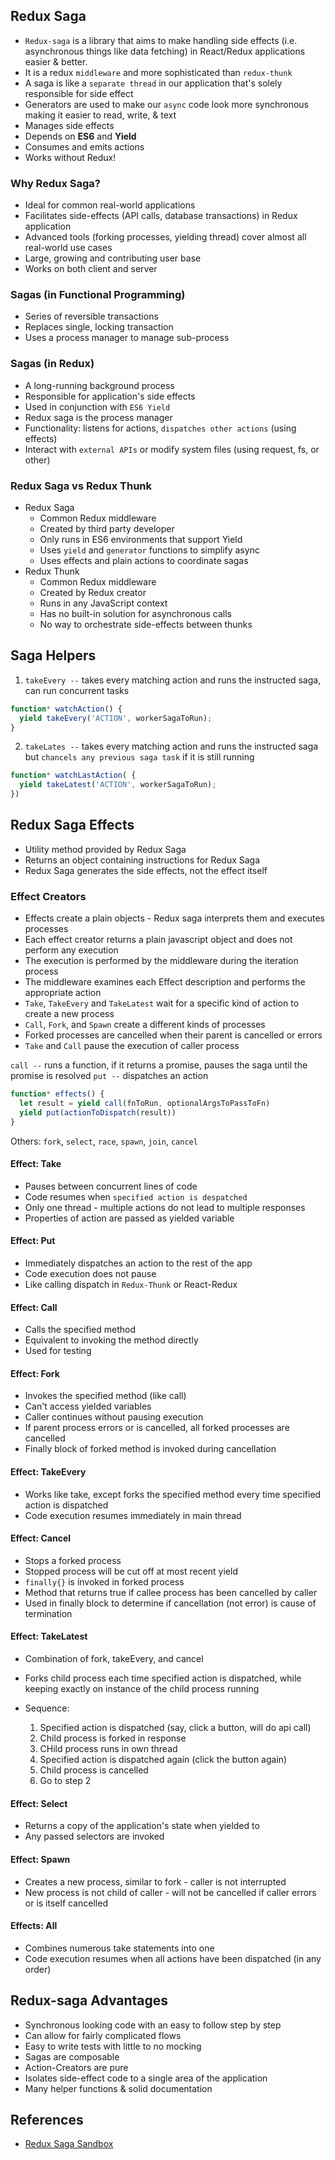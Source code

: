 ## Redux Saga

- `Redux-saga` is a library that aims to make handling side effects (i.e. asynchronous things like data fetching) in React/Redux applications easier & better.
- It is a redux `middleware` and more sophisticated than `redux-thunk`
- A saga is like a `separate thread` in our application that's solely responsible for side effect
- Generators are used to make our `async` code look more synchronous making it easier to read, write, & text
- Manages side effects
- Depends on **ES6** and **Yield**
- Consumes and emits actions
- Works without Redux!

### Why Redux Saga?

- Ideal for common real-world applications
- Facilitates side-effects (API calls, database transactions) in Redux application
- Advanced tools (forking processes, yielding thread) cover almost all real-world use cases
- Large, growing and contributing user base
- Works on both client and server

### Sagas (in Functional Programming)

- Series of reversible transactions
- Replaces single, locking transaction
- Uses a process manager to manage sub-process

### Sagas (in Redux)

- A long-running background process
- Responsible for application's side effects
- Used in conjunction with `ES6 Yield`
- Redux saga is the process manager
- Functionality: listens for actions, `dispatches other actions` (using effects)
- Interact with `external APIs` or modify system files (using request, fs, or other)

### Redux Saga vs Redux Thunk

- Redux Saga
  - Common Redux middleware
  - Created by third party developer
  - Only runs in ES6 environments that support Yield
  - Uses `yield` and `generator` functions to simplify async
  - Uses effects and plain actions to coordinate sagas
- Redux Thunk
  - Common Redux middleware
  - Created by Redux creator
  - Runs in any JavaScript context
  - Has no built-in solution for asynchronous calls
  - No way to orchestrate side-effects between thunks
  

## Saga Helpers

1. `takeEvery --` takes every matching action and runs the instructed saga, can run concurrent tasks

```js
function* watchAction() {
  yield takeEvery('ACTION', workerSagaToRun);
}
```

2. `takeLates --` takes every matching action and runs the instructed saga but `chancels any previous saga task` if it is still running

```js
function* watchLastAction( {
  yield takeLatest('ACTION', workerSagaToRun);
})
```

## Redux Saga Effects

- Utility method provided by Redux Saga
- Returns an object containing instructions for Redux Saga
- Redux Saga generates the side effects, not the effect itself

### Effect Creators

- Effects create a plain objects - Redux saga interprets them and executes processes
- Each effect creator returns a plain javascript object and does not perform any execution
- The execution is performed by the middleware during the iteration process
- The middleware examines each Effect description and performs the appropriate action
- `Take`, `TakeEvery` and `TakeLatest` wait for a specific kind of action to create a new process
- `Call`, `Fork`, and `Spawn` create a different kinds of processes
- Forked processes are cancelled when their parent is cancelled or errors
- `Take` and `Call` pause the execution of caller process

`call --` runs a function, if it returns a promise, pauses the saga until the promise is resolved
`put --` dispatches an action

```js
function* effects() {
  let result = yield call(fnToRun, optionalArgsToPassToFn)
  yield put(actionToDispatch(result))
}
```

Others: `fork`, `select`, `race`, `spawn`, `join`, `cancel` 

#### Effect: Take

- Pauses between concurrent lines of code
- Code resumes when `specified action is despatched`
- Only one thread - multiple actions do not lead to multiple responses
- Properties of action are passed as yielded variable

#### Effect: Put

- Immediately dispatches an action to the rest of the app
- Code execution does not pause
- Like calling dispatch in `Redux-Thunk` or React-Redux

#### Effect: Call

- Calls the specified method
- Equivalent to invoking the method directly
- Used for testing

#### Effect: Fork

- Invokes the specified method (like call)
- Can't access yielded variables
- Caller continues without pausing execution
- If parent process errors or is cancelled, all forked processes are cancelled
- Finally block of forked method is invoked during cancellation

#### Effect: TakeEvery

- Works like take, except forks the specified method every time specified action is dispatched
- Code execution resumes immediately in main thread

#### Effect: Cancel

- Stops a forked process
- Stopped process will be cut off at most recent yield
- `finally{}` is invoked in forked process
- Method that returns true if callee process has been cancelled by caller
- Used in finally block to determine if cancellation (not error) is cause of termination

#### Effect: TakeLatest

- Combination of fork, takeEvery, and cancel
- Forks child process each time specified action is dispatched, while keeping exactly on instance of the child process running
- Sequence:

  1. Specified action is dispatched (say, click a button, will do api call)
  2. Child process is forked in response
  3. CHild process runs in own thread
  4. Specified action is dispatched again (click the button again)
  5. Child process is cancelled
  6. Go to step 2

#### Effect: Select

- Returns a copy of the application's state when yielded to
- Any passed selectors are invoked

#### Effect: Spawn

- Creates a new process, similar to fork - caller is not interrupted
- New process is not child of caller - will not be cancelled if caller errors or is itself cancelled


#### Effects: All

- Combines numerous take statements into one
- Code execution resumes when all actions have been dispatched (in any order)

## Redux-saga Advantages

- Synchronous looking code with an easy to follow step by step
- Can allow for fairly complicated flows
- Easy to write tests with little to no mocking
- Sagas are composable
- Action-Creators are pure
- Isolates side-effect code to a single area of the application
- Many helper functions & solid documentation

## References

- [Redux Saga Sandbox](https://github.com/danielstern/redux-saga-sandbox)
